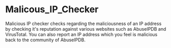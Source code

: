 # Malicous_IP_Checker
Malicious IP checker checks regarding the maliciousness of an IP address by checking it's reputation against various websites such as AbuseIPDB and VirusTotal. You can also report an IP address which you feel is malicious back to the community of AbuseIPDB. 
